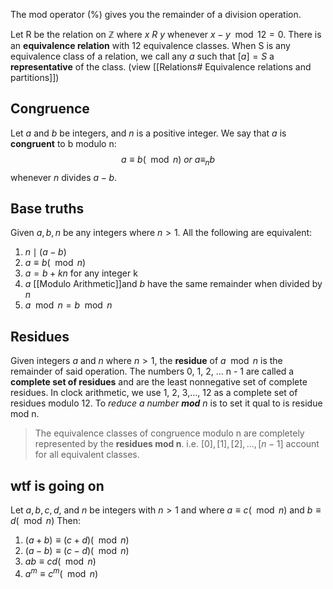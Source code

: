 The mod operator (%) gives you the remainder of a division operation. 

Let R be the relation on $\mathbb{Z}$ where $x\ R\ y$ whenever $x - y \mod 12 = 0$. There is an **equivalence relation** with 12 equivalence classes. 
When S is any equivalence class of a relation, we call any $a$ such that $[a] = S$ a **representative** of the class. (view [[Relations# Equivalence relations and partitions]])

## Congruence
Let $a$ and $b$ be integers, and $n$ is a positive integer. We say that $a$ is **congruent** to b modulo n: 
$$a \equiv b (\mod n) \ or \ a\equiv_nb$$
whenever $n$ divides $a  -b$. 
## Base truths
Given $a, b, n$ be any integers where $n > 1$. All the following are equivalent: 
1. $n \mid (a - b)$
2. $a \equiv b (\mod n)$
3. $a = b + kn$ for any integer k
4. $a$ [[Modulo Arithmetic]]and $b$ have the same remainder when divided by $n$
5. $a \mod n = b \mod n$
## Residues
Given integers $a$ and $n$ where $n>1$, the **residue** of $a \mod n$ is the remainder of said operation. 
The numbers 0, 1, 2, ... n - 1 are called a **complete set of residues** and are the least nonnegative set of complete residues. 
In clock arithmetic, we use 1, 2, 3,..., 12 as a complete set of residues modulo 12.
To *reduce a number **mod** n* is to set it qual to is residue mod n. 

> The equivalence classes of congruence modulo n are completely represented by the **residues mod n**. i.e. $[0], [1], [2], ...,[n-1]$ account for all equivalent classes.

## wtf is going on
Let $a, b, c, d$, and $n$ be integers with $n > 1$ and where $a \equiv c (\mod n)$ and $b\equiv d (\mod n)$
Then: 
1. $(a +b) \equiv (c+d) (\mod n)$
2. $(a-b) \equiv (c-d) (\mod n)$
3. $ab \equiv cd (\mod n)$
4. $a^m \equiv c^m (\mod n)$


